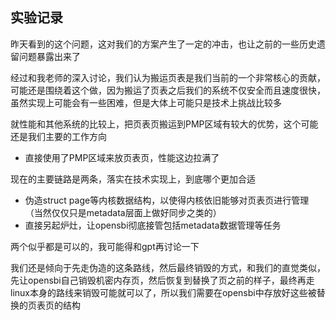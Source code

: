 ## 实验记录
昨天看到的这个问题，这对我们的方案产生了一定的冲击，也让之前的一些历史遗留问题暴露出来了


经过和我老师的深入讨论，我们认为搬运页表是我们当前的一个非常核心的贡献，可能还是围绕着这个做，因为搬运了页表之后我们的系统不仅安全而且速度很快，虽然实现上可能会有一些困难，但是大体上可能只是技术上挑战比较多

就性能和其他系统的比较上，把页表页搬运到PMP区域有较大的优势，这个可能还是我们主要的工作方向
- 直接使用了PMP区域来放页表页，性能这边拉满了

现在的主要链路是两条，落实在技术实现上，到底哪个更加合适
- 伪造struct page等内核数据结构，以使得内核依旧能够对页表页进行管理（当然仅仅只是metadata层面上做好同步之类的）
- 直接另起炉灶，让opensbi彻底接管包括metadata数据管理等任务

两个似乎都是可以的，我可能得和gpt再讨论一下

我们还是倾向于先走伪造的这条路线，然后最终销毁的方式，和我们的直觉类似，先让opensbi自己销毁机密内存页，然后恢复到替换了页之前的样子，最终再走linux本身的路线来销毁可能就可以了，所以我们需要在opensbi中存放好这些被替换的页表页的结构

